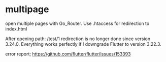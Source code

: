 # multipage

open multiple pages with Go_Router.
Use .htaccess for redirection to index.html

After opening path: /test/1
redirection is no longer done since version 3.24.0. 
Everything works perfectly if I downgrade Flutter to version 3.22.3.

error report;
https://github.com/flutter/flutter/issues/153393
